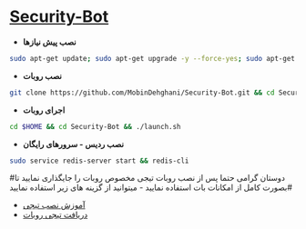 # [Security-Bot](https://telegram.me/tgsecuritybot)
* **نصب پیش نیازها**
`````sh
sudo apt-get update; sudo apt-get upgrade -y --force-yes; sudo apt-get dist-upgrade -y --force-yes; sudo apt-get install libreadline-dev libconfig-dev libssl-dev lua5.2 liblua5.2-dev lua-socket lua-sec lua-expat libevent-dev libjansson* libpython-dev make unzip git redis-server g++ autoconf -y --force-yes
`````
* **نصب روبات**
`````sh
git clone https://github.com/MobinDehghani/Security-Bot.git && cd Security-Bot && chmod +x launch.sh && ./launch.sh install && ./launch.sh
`````
* **اجرای روبات**
`````sh
cd $HOME && cd Security-Bot && ./launch.sh
`````
* **نصب ردیس - سرورهای رایگان**
`````sh
sudo service redis-server start && redis-cli
`````
#دوستان گرامی حتما پس از نصب روبات تیجی مخصوص روبات را جایگذاری نمایید تا بصورت کامل از امکانات بات استفاده نمایید - میتوانید از گزینه های زیر استفاده نمایید#

* [آموزش نصب تیجی](https://telegram.me/AboutBots/64)
* [دریافت تیجی روبات](https://telegram.me/AboutBots/68)
